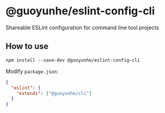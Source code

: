 # @guoyunhe/eslint-config-cli

Shareable ESLint configuration for command line tool projects

## How to use

```
npm install --save-dev @guoyunhe/eslint-config-cli
```

Modify `package.json`:

```json
{
  "eslint": {
    "extends": ["@guoyunhe/cli"]
  }
}
```
